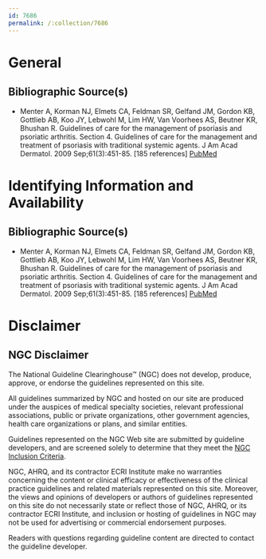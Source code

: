 ```yaml
---
id: 7686
permalink: /:collection/7686
---
```


# General

## Bibliographic Source(s)

- Menter A, Korman NJ, Elmets CA, Feldman SR, Gelfand JM, Gordon KB, Gottlieb AB, Koo JY, Lebwohl M, Lim HW, Van Voorhees AS, Beutner KR, Bhushan R. Guidelines of care for the management of psoriasis and psoriatic arthritis. Section 4. Guidelines of care for the management and treatment of psoriasis with traditional systemic agents. J Am Acad Dermatol. 2009 Sep;61(3):451-85. [185 references] [ PubMed ](http://www.ncbi.nlm.nih.gov/entrez/query.fcgi?cmd=Retrieve&db=pubmed&dopt=Abstract&list_uids=19493586)

# Identifying Information and Availability

## Bibliographic Source(s)

- Menter A, Korman NJ, Elmets CA, Feldman SR, Gelfand JM, Gordon KB, Gottlieb AB, Koo JY, Lebwohl M, Lim HW, Van Voorhees AS, Beutner KR, Bhushan R. Guidelines of care for the management of psoriasis and psoriatic arthritis. Section 4. Guidelines of care for the management and treatment of psoriasis with traditional systemic agents. J Am Acad Dermatol. 2009 Sep;61(3):451-85. [185 references] [ PubMed ](http://www.ncbi.nlm.nih.gov/entrez/query.fcgi?cmd=Retrieve&db=pubmed&dopt=Abstract&list_uids=19493586)

# Disclaimer

## NGC Disclaimer

The National Guideline Clearinghouse™ (NGC) does not develop, produce, approve, or endorse the guidelines represented on this site.

All guidelines summarized by NGC and hosted on our site are produced under the auspices of medical specialty societies, relevant professional associations, public or private organizations, other government agencies, health care organizations or plans, and similar entities.

Guidelines represented on the NGC Web site are submitted by guideline developers, and are screened solely to determine that they meet the [NGC Inclusion Criteria](/help-and-about/summaries/inclusion-criteria).

NGC, AHRQ, and its contractor ECRI Institute make no warranties concerning the content or clinical efficacy or effectiveness of the clinical practice guidelines and related materials represented on this site. Moreover, the views and opinions of developers or authors of guidelines represented on this site do not necessarily state or reflect those of NGC, AHRQ, or its contractor ECRI Institute, and inclusion or hosting of guidelines in NGC may not be used for advertising or commercial endorsement purposes.

Readers with questions regarding guideline content are directed to contact the guideline developer.

